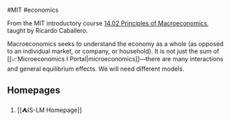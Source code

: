 #MIT #economics 

From the MIT introductory course [14.02 Principles of Macroeconomics](http://student.mit.edu/catalog/search.cgi?search=14.02), taught by Ricardo Caballero.

Macroeconomics seeks to understand the economy as a whole (as opposed to an individual market, or company, or household). It is not just the sum of [[📈Microeconomics I Portal|microeconomics]]—there are many interactions and general equilibrium effects. We will need different models.
## Homepages

1. [[⛺IS-LM Homepage]]


